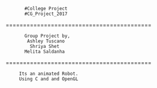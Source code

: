            #College Project 
           #CG_Project_2017
==========================================




           Group Project by,
            Ashley Tuscano 
             Shriya Shet
           Melita Saldanha
           
           
           
==========================================

         Its an animated Robot.      
         Using C and and OpenGL
